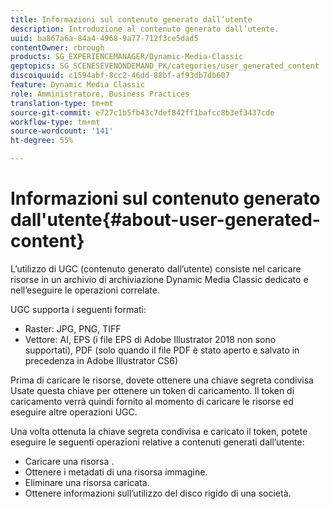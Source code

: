 ```yaml
---
title: Informazioni sul contenuto generato dall’utente
description: Introduzione al contenuto generato dall’utente.
uuid: ba867a6a-84a4-4968-9a77-712f3ce5dad5
contentOwner: rbrough
products: SG_EXPERIENCEMANAGER/Dynamic-Media-Classic
geptopics: SG_SCENESEVENONDEMAND_PK/categories/user_generated_content
discoiquuid: c1594abf-8cc2-46dd-88bf-af93db7db607
feature: Dynamic Media Classic
role: Amministratore, Business Practices
translation-type: tm+mt
source-git-commit: e727c1b5fb43c7def842ff1bafcc8b3ef3437cde
workflow-type: tm+mt
source-wordcount: '141'
ht-degree: 55%

---
```



# Informazioni sul contenuto generato dall&#39;utente{#about-user-generated-content}

L’utilizzo di UGC (contenuto generato dall’utente) consiste nel caricare risorse in un archivio di archiviazione Dynamic Media Classic dedicato e nell’eseguire le operazioni correlate.

UGC supporta i seguenti formati:

* Raster: JPG, PNG, TIFF
* Vettore: AI, EPS (i file EPS di Adobe Illustrator 2018 non sono supportati), PDF (solo quando il file PDF è stato aperto e salvato in precedenza in Adobe Illustrator CS6)

Prima di caricare le risorse, dovete ottenere una chiave segreta condivisa Usate questa chiave per ottenere un token di caricamento. Il token di caricamento verrà quindi fornito al momento di caricare le risorse ed eseguire altre operazioni UGC.

Una volta ottenuta la chiave segreta condivisa e caricato il token, potete eseguire le seguenti operazioni relative a contenuti generati dall’utente:

* Caricare una risorsa .
* Ottenere i metadati di una risorsa immagine.
* Eliminare una risorsa caricata.
* Ottenere informazioni sull’utilizzo del disco rigido di una società.

